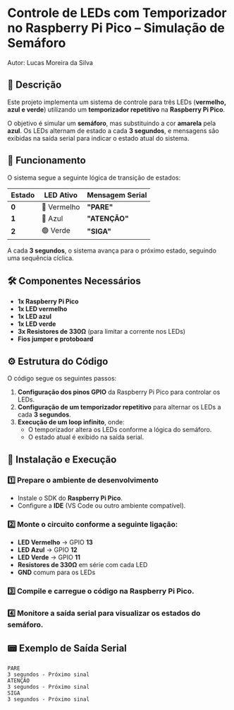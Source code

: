 # Controle de LEDs com Temporizador no Raspberry Pi Pico – Simulação de Semáforo
Autor: Lucas Moreira da Silva

## 📌 Descrição  

Este projeto implementa um sistema de controle para três LEDs (**vermelho, azul e verde**) utilizando um **temporizador repetitivo** na **Raspberry Pi Pico**.  

O objetivo é simular um **semáforo**, mas substituindo a cor **amarela** pela **azul**. Os LEDs alternam de estado a cada **3 segundos**, e mensagens são exibidas na saída serial para indicar o estado atual do sistema.  

## 🔄 Funcionamento  

O sistema segue a seguinte lógica de transição de estados:  

| Estado | LED Ativo | Mensagem Serial |
|--------|----------|----------------|
| **0** | 🔴 Vermelho | **"PARE"** |
| **1** | 🔵 Azul | **"ATENÇÃO"** |
| **2** | 🟢 Verde | **"SIGA"** |

A cada **3 segundos**, o sistema avança para o próximo estado, seguindo uma sequência cíclica.  

## 🛠️ Componentes Necessários  

- **1x Raspberry Pi Pico**  
- **1x LED vermelho**  
- **1x LED azul**  
- **1x LED verde**  
- **3x Resistores de 330Ω** (para limitar a corrente nos LEDs)  
- **Fios jumper e protoboard**  

## ⚙️ Estrutura do Código  

O código segue os seguintes passos:  

1. **Configuração dos pinos GPIO** da Raspberry Pi Pico para controlar os LEDs.  
2. **Configuração de um temporizador repetitivo** para alternar os LEDs a cada **3 segundos**.  
3. **Execução de um loop infinito**, onde:  
   - O temporizador altera os LEDs conforme a lógica do semáforo.  
   - O estado atual é exibido na saída serial.  

## 🚀 Instalação e Execução  

### 1️⃣ **Prepare o ambiente de desenvolvimento**  
- Instale o SDK do **Raspberry Pi Pico**.  
- Configure a **IDE** (VS Code ou outro ambiente compatível).  

### 2️⃣ **Monte o circuito** conforme a seguinte ligação:  

- **LED Vermelho** → GPIO **13**  
- **LED Azul** → GPIO **12**  
- **LED Verde** → GPIO **11**  
- **Resistores de 330Ω** em série com cada LED  
- **GND** comum para os LEDs  

### 3️⃣ **Compile e carregue o código** na Raspberry Pi Pico.  

### 4️⃣ **Monitore a saída serial** para visualizar os estados do semáforo.  

## 📟 Exemplo de Saída Serial  

```plaintext
PARE
3 segundos - Próximo sinal
ATENÇÃO
3 segundos - Próximo sinal
SIGA
3 segundos - Próximo sinal
